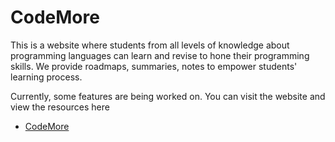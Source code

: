 # CodeMore

This is a website where students from all levels of knowledge about programming languages can learn and revise to hone their programming skills.
We provide roadmaps, summaries, notes to empower students' learning process.

Currently, some features are being worked on.
You can visit the website and view the resources here
- [CodeMore]()

